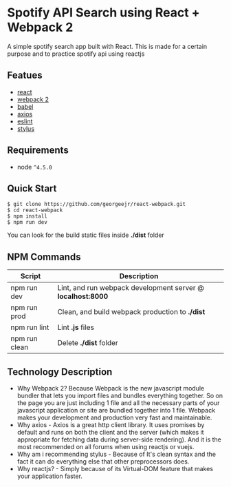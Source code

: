 # Spotify API Search using React + Webpack 2

A simple spotify search app built with React.
This is made for a certain purpose and to practice spotify api using reactjs

## Featues
* [react](https://facebook.github.io/react/docs/hello-world.html)
* [webpack 2](https://webpack.js.org/configuration/)
* [babel](https://babeljs.io/docs/setup/)
* [axios](https://www.npmjs.com/package/axios)
* [eslint](http://eslint.org/docs/rules/)
* [stylus](http://stylus-lang.com/docs/selectors.html)

## Requirements
* node `^4.5.0`

Quick Start
-----------

```shell
$ git clone https://github.com/georgeejr/react-webpack.git
$ cd react-webpack
$ npm install
$ npm run dev
```
You can look for the build static files inside **./dist** folder

NPM Commands
------------

|Script|Description|
|---|---|
|npm run dev|Lint, and run webpack development server @ **localhost:8000**|
|npm run prod|Clean, and build webpack production to **./dist**|
|npm run lint|Lint **.js** files|
|npm run clean|Delete **./dist** folder|

## Technology Description 
* Why Webpack 2? Because Webpack is the new javascript module bundler that lets you import files and bundles everything together. So on the page you are just including 1 file and all the necessary parts of your javascript application or site are bundled together into 1 file. Webpack makes your development and production very fast and maintainable.
* Why axios - Axios is a great http client library. It uses promises by default and runs on both the client and the server (which makes it appropriate for fetching data during server-side rendering). And it is the most recommended on all forums when using reactjs or vuejs.
* Why am i recommending stylus - Because of It's clean syntax and the fact it can do everything else that other preprocessors does.
* Why reactjs? - Simply because of its Virtual-DOM feature that makes your application faster.
